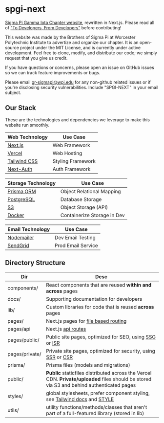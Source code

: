 # spgi-next

[Sigma Pi Gamma Iota Chapter website](https://sigmapigammaiota.org), rewritten in Next.js. Please read all of ["To Developers, From Developers"](docs/CONTRIBUTORS.md) before contributing!

This website was made by the Brothers of Sigma Pi at Worcester Polytechnic Institute to advertize and organize our chapter. It is an open-source project under the MIT License, and is currently under active development. Feel free to clone, modify, and distribute our code; we simply request that you give us credit.

If you have questions or concerns, please open an issue on GitHub issues so we can track feature improvements or bugs.

Please email gr-sigmapi@wpi.edu for any non-github related issues or if you're disclosing security vulnerabilities. Include "SPGI-NEXT" in your email subject.

## Our Stack

These are the technologies and dependencies we leverage to make this website run smoothly.

| Web Technology                           | Use Case          |
| ---------------------------------------- | ----------------- |
| [Next.js](https://nextjs.org/)           | Web Framework     |
| [Vercel](https://vercel.com/)            | Web Hosting       |
| [Tailwind CSS](https://tailwindcss.com/) | Styling Framework |
| [Next-Auth](https://next-auth.js.org/)   | Auth Framework    |

| Storage Technology                        | Use Case                    |
| ----------------------------------------- | --------------------------- |
| [Prisma ORM](https://www.prisma.io/)      | Object Relational Mapping   |
| [PostgreSQL](https://www.postgresql.org/) | Database Storage            |
| [S3](https://aws.amazon.com/s3/)          | Object Storage (API)        |
| [Docker](https://www.docker.com/)         | Containerize Storage in Dev |

| Email Technology                            | Use Case           |
| ------------------------------------------- | ------------------ |
| [Nodemailer](https://nodemailer.com/about/) | Dev Email Testing  |
| [SendGrid](https://sendgrid.com/)           | Prod Email Service |

## Directory Structure

| Dir            | Desc                                                                                                                                                                                                                    |
| -------------- | ----------------------------------------------------------------------------------------------------------------------------------------------------------------------------------------------------------------------- |
| components/    | React components that are reused **within and across** pages                                                                                                                                                            |
| docs/          | Supporting documentation for developers                                                                                                                                                                                 |
| lib/           | Custom libraries for code that is reused **across** pages                                                                                                                                                               |
| pages/         | Next.js pages for [file based routing](https://nextjs.org/docs/routing/introduction)                                                                                                                                    |
| pages/api      | Next.js [api routes](https://nextjs.org/docs/api-routes/introduction)                                                                                                                                                   |
| pages/public/  | Public site pages, optimized for SEO, using [SSG](https://nextjs.org/docs/basic-features/data-fetching/get-static-props) or [ISR](https://nextjs.org/docs/basic-features/data-fetching/incremental-static-regeneration) |
| pages/private/ | Private site pages, optimized for security, using [SSR](https://nextjs.org/docs/basic-features/data-fetching/get-server-side-props) or [CSR](https://nextjs.org/docs/basic-features/data-fetching/client-side)          |
| prisma/        | Prisma files (models and migrations)                                                                                                                                                                                    |
| public/        | **Public** staticfiles distributed across the Vercel CDN. **Private/uploaded** files should be stored via S3 and behind authenticated pages                                                                             |
| styles/        | global stylesheets, prefer component styling, see [Tailwind docs](https://tailwindcss.com/docs/reusing-styles) and [STYLE](docs/STYLE.md)                                                                               |
| utils/         | utility functions/methods/classes that aren't part of a full-featured library (stored in lib)                                                                                                                           |
